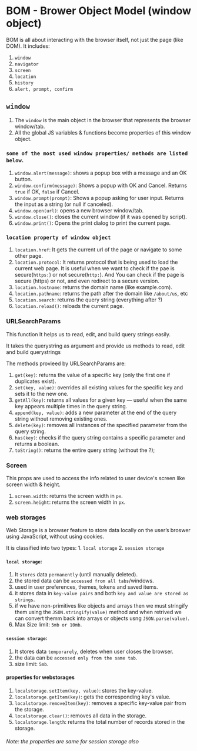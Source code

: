 # BOM - Brower Object Model (window object)
BOM is all about interacting with the browser itself, not just the page (like DOM). It includes:
1. `window`
2. `navigator`
3. `screen`
4. `location`
5. `history`
6. `alert, prompt, confirm`

## `window`
1. The `window` is the main object in the browser that represents the browser window/tab.
2. All the global JS variables & functions become properties of this window object.

### `some of the most used window properties/ methods are listed below`.
1. `window.alert(message)`: shows a popup box with a message and an OK button.
2. `window.confirm(message)`: Shows a popup with OK and Cancel. Returns `true` if OK, `false` if Cancel.
3. `window.prompt(prompt)`: Shows a popup asking for user input. Returns the input as a string (or null if canceled).
4. `window.open(url)`: opens a new browser window/tab.
5. `window.close()`: closes the current window (if it was opened by script).
6. `window.print()`: Opens the print dialog to print the current page.

### `location property of window object`
1. `location.href`: It gets the current url of the page or navigate to some other page.
2. `location.protocol`: It returns protocol that is being used to load the current web page. It is useful when we want to check if the pae is secure(`https:`) or not secure(`http:`). And You can check if the page is secure (https) or not, and even redirect to a secure version.
3. `location.hostname`: returns the domain name (like example.com).
4. `location.pathname`: returns the path after the domain like `/about/us`, etc
5. `location.search`: returns the query string (everything after ?)
6. `location.reload()`: reloads the current page.

### URLSearchParams 
This function It helps us to read, edit, and build query strings easily.

It takes the querystring as argument and provide us methods to read, edit and build querystrings

The methods provieed by URLSearchParams are:
1. `get(key)`: returns the value of a specific key (only the first one if duplicates exist).
2. `set(key, value)`: overrides all existing values for the specific key and sets it to the new one.
3. `getAll(key)`: returns all values for a given key — useful when the same key appears multiple times in the query string.
4. `append(key, value)`: adds a new parameter at the end of the query string without removing existing ones.
5. `delete(key)`: removes all instances of the specified parameter from the query string.
6. `has(key)`: checks if the query string contains a specific parameter and returns a boolean.
7. `toString()`: returns the entire query string (without the ?);

### Screen
This props are used to access the info related to user device's screen like screen width & height.
1. `screen.width`: returns the screen width in `px`.
2. `screen.height`: returns the screen width in `px`.

### web storages
Web Storage is a browser feature to store data locally on the user’s broswer using JavaScript, without using cookies.

It is classified into two types:
    1. `local storage`
    2. `session storage`

#### `local storage`: 
1. It `stores` data `permanently` (until manually deleted).
2. the stored data can be `accessed from all tabs`/windows.
3. used in user preferences, themes, tokens and saved items.
4. it stores data in `key-value pairs` and both `key and value are stored as strings`.
5. if we have non-primitives like objects and arrays then we must stringify them using the `JSON.stringify(value)` method and when retrived we can convert themm back into arrays or objects usng `JSON.parse(value)`.
6. Max Size limit: `5mb or 10mb`.
    
#### `session storage`:
1. It stores data `temporarely`, deletes when user closes the browser.
2. the data can be `accessed only from the same tab`.
3. size limit: `5mb`.

#### properties for webstorages
1. `localstorage.setItem(key, value)`: stores the key-value.
2. `localstorage.getItem(key)`: gets the corresponding key's value.
3. `localstorage.removeItem(key)`: removes a specific key-value pair from the storage.
4. `localstorage.clear()`: removes all data in the storage.
5. `localstorage.length`: returns the total number of records stored in the storage.

###### Note: the properties are same for session storage also